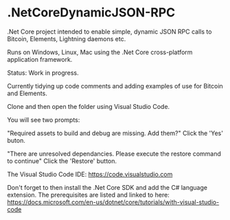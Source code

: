 # .NetCoreDynamicJSON-RPC
.Net Core project intended to enable simple, dynamic JSON RPC calls to Bitcoin, Elements, Lightning daemons etc.

Runs on Windows, Linux, Mac using the .Net Core cross-platform application framework.

Status: Work in progress. 

Currently tidying up code comments and adding examples of use for Bitcoin and Elements.

Clone and then open the folder using Visual Studio Code.

You will see two prompts:

"Required assets to build and debug are missing. Add them?"
Click the 'Yes' buton.

"There are unresolved dependancies. Please execute the restore command to continue"
Click the 'Restore' button.

The Visual Studio Code IDE: https://code.visualstudio.com 

Don't forget to then install the .Net Core SDK and add the C# language extension. The prerequisites are listed and linked to here: https://docs.microsoft.com/en-us/dotnet/core/tutorials/with-visual-studio-code



